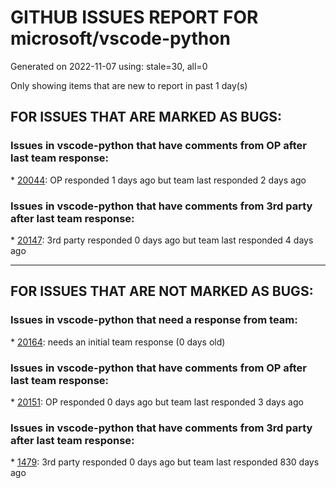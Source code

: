 
# GITHUB ISSUES REPORT FOR microsoft/vscode-python


Generated on 2022-11-07 using: stale=30, all=0


Only showing items that are new to report in past 1 day(s)


## FOR ISSUES THAT ARE MARKED AS BUGS:


### Issues in vscode-python that have comments from OP after last team response:


\* [20044](https://github.com/microsoft/vscode-python/issues/20044 "Integrated problems output doesn't support --show-error-end mypy option"): OP responded 1 days ago but team last responded 2 days ago

### Issues in vscode-python that have comments from 3rd party after last team response:


\* [20147](https://github.com/microsoft/vscode-python/issues/20147 "getActiveEnvironmentPath & resolveEnvironment fails to return the active environment information "): 3rd party responded 0 days ago but team last responded 4 days ago

---

## FOR ISSUES THAT ARE NOT MARKED AS BUGS:


### Issues in vscode-python that need a response from team:


\* [20164](https://github.com/microsoft/vscode-python/issues/20164 "MacOS: VSCode stray renderers remain after exiting"): needs an initial team response (0 days old)

### Issues in vscode-python that have comments from OP after last team response:


\* [20151](https://github.com/microsoft/vscode-python/issues/20151 "Extension notification latency in vscode.dev"): OP responded 0 days ago but team last responded 3 days ago

### Issues in vscode-python that have comments from 3rd party after last team response:


\* [1479](https://github.com/microsoft/vscode-python/issues/1479 "Change venvFolders to no longer be anchored to the user's home directory"): 3rd party responded 0 days ago but team last responded 830 days ago

